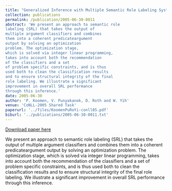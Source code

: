```yaml
---
title: "Generalized Inference with Multiple Semantic Role Labeling Systems"
collection: publications
permalink: /publication/2005-06-30-0011
abstract: 'We present an approach to semantic role
labeling (SRL) that takes the output of
multiple argument classifiers and combines
them into a coherent predicateargument
output by solving an optimization
problem. The optimization stage,
which is solved via integer linear programming,
takes into account both the recommendation
of the classifiers and a set
of problem specific constraints, and is thus
used both to clean the classification results
and to ensure structural integrity of the final
role labeling. We illustrate a significant
improvement in overall SRL performance
through this inference.'
date: 2005-06-30
author: 'P. Koomen, V. Punyakanok, D. Roth and W. Yih'
venue: 'CoNLL-2005 Shared Task'
paperurl: '../files/KoomenPuRoYi-conll05.pdf'
biburl: '../publications/2005-06-30-0011.txt'
---
```


<a href='../files/KoomenPuRoYi-conll05.pdf'>Download paper here</a>

We present an approach to semantic role
labeling (SRL) that takes the output of
multiple argument classifiers and combines
them into a coherent predicateargument
output by solving an optimization
problem. The optimization stage,
which is solved via integer linear programming,
takes into account both the recommendation
of the classifiers and a set
of problem specific constraints, and is thus
used both to clean the classification results
and to ensure structural integrity of the final
role labeling. We illustrate a significant
improvement in overall SRL performance
through this inference.
